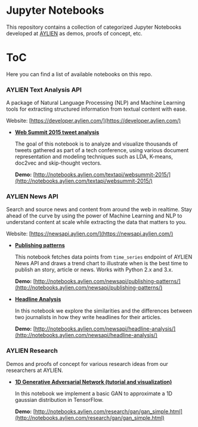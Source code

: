 # Jupyter Notebooks

This repository contains a collection of categorized Jupyter Notebooks developed at [AYLIEN](http://aylien.com) as demos, proofs of concept, etc.

# ToC

Here you can find a list of available notebooks on this repo.

### AYLIEN Text Analysis API

A package of Natural Language Processing (NLP) and Machine Learning tools for extracting structured information from textual content with ease.

Website: [https://developer.aylien.com/](https://developer.aylien.com/)

- [**Web Summit 2015 tweet analysis**](https://github.com/AYLIEN/jupyter-notebooks/blob/master/textapi/websummit-2015/Web%20Summit%202015.ipynb)

   The goal of this notebook is to analyze and visualize thousands of tweets gathered as part of a tech conference, using various document representation and modeling techniques such as LDA, K-means, doc2vec and skip-thought vectors.
   
   **Demo:** [http://notebooks.aylien.com/textapi/websummit-2015/](http://notebooks.aylien.com/textapi/websummit-2015/)


### AYLIEN News API

Search and source news and content from around the web in realtime. Stay ahead of the curve by using the power of Machine Learning and NLP to understand content at scale while extracting the data that matters to you.

Website: [https://newsapi.aylien.com/](https://newsapi.aylien.com/)

- [**Publishing patterns**](https://github.com/AYLIEN/jupyter-notebooks/blob/master/newsapi/avg-weight.ipynb)

   This notebook fetches data points from `time_series` endpoint of AYLIEN News API and draws a trend chart to illustrate when is
   the best time to publish an story, article or news. Works with Python 2.x and 3.x.
   
   **Demo:** [http://notebooks.aylien.com/newsapi/publishing-patterns/](http://notebooks.aylien.com/newsapi/publishing-patterns/)
- [**Headline Analysis**](https://github.com/AYLIEN/jupyter-notebooks/blob/master/newsapi/headline-analysis/main-chunks.ipynb)

   In this notebook we explore the similarities and the differences between two journalists in how they write headlines for their articles.
   
   **Demo:** [http://notebooks.aylien.com/newsapi/headline-analysis/](http://notebooks.aylien.com/newsapi/headline-analysis/)

### AYLIEN Research

Demos and proofs of concept for various research ideas from our researchers at AYLIEN.

- [**1D Generative Adversarial Network (tutorial and visualization)**](https://github.com/AYLIEN/jupyter-notebooks/blob/master/research/gan/gan_simple_nb.ipynb)

   In this notebook we implement a basic GAN to approximate a 1D gaussian distribution in TensorFlow.
   
   **Demo:** [http://notebooks.aylien.com/research/gan/gan_simple.html](http://notebooks.aylien.com/research/gan/gan_simple.html)